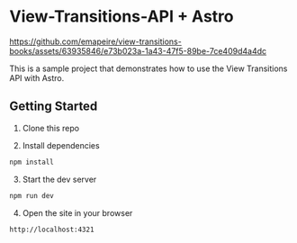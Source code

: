 # View-Transitions-API + Astro

https://github.com/emapeire/view-transitions-books/assets/63935846/e73b023a-1a43-47f5-89be-7ce409d4a4dc

This is a sample project that demonstrates how to use the View Transitions API with Astro.

## Getting Started

1. Clone this repo

2. Install dependencies

```bash
npm install
```

3. Start the dev server

```bash
npm run dev
```

4. Open the site in your browser

```bash
http://localhost:4321
```
